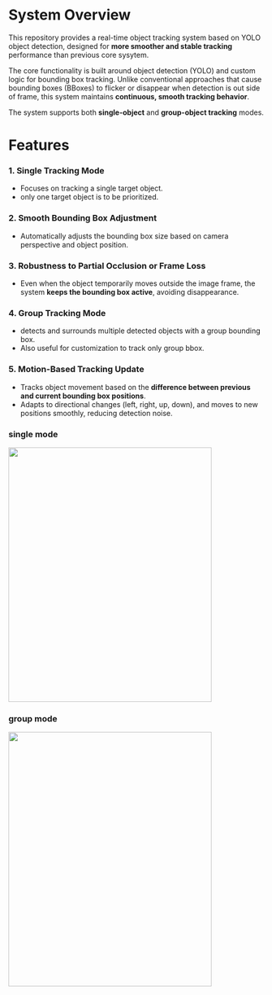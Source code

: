 # System Overview
This repository provides a real-time object tracking system based on YOLO object detection, designed for **more smoother and stable tracking** performance than previous core sysytem. 

The core functionality is built around object detection (YOLO) and custom logic for bounding box tracking. 
Unlike conventional approaches that cause bounding boxes (BBoxes) to flicker or disappear when detection is out side of frame, this system maintains **continuous, smooth tracking behavior**.

The system supports both **single-object** and **group-object tracking** modes.

# Features

### 1. Single Tracking Mode
- Focuses on tracking a single target object.
- only one target object is to be prioritized.

### 2. Smooth Bounding Box Adjustment
- Automatically adjusts the bounding box size based on camera perspective and object position.

### 3. Robustness to Partial Occlusion or Frame Loss
- Even when the object temporarily moves outside the image frame, the system **keeps the bounding box active**, avoiding disappearance.

### 4. Group Tracking Mode
- detects and surrounds multiple detected objects with a group bounding box.
- Also useful for customization to track only group bbox.

### 5. Motion-Based Tracking Update
- Tracks object movement based on the **difference between previous and current bounding box positions**.
- Adapts to directional changes (left, right, up, down), and moves to new positions smoothly, reducing detection noise.

### single mode

<img src="https://github.com/user-attachments/assets/0b0213ec-8a7a-416e-92e9-e59c822d5eae" width="400px" height="500px">


### group mode

<img src="https://github.com/user-attachments/assets/6fce4f9d-33be-4d09-a254-0f96c9a575ab" width="400px" height="500px">
